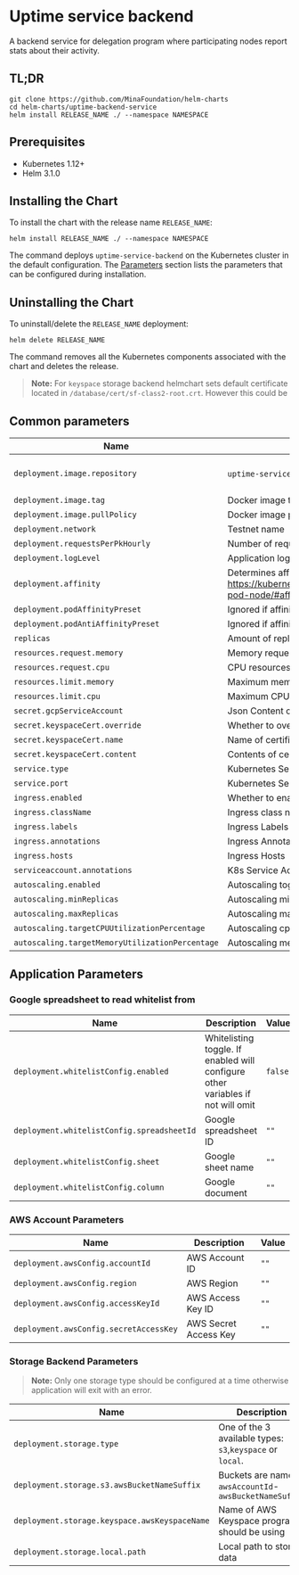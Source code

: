 # Uptime service backend

A backend service for delegation program where participating nodes report stats about their activity.

## TL;DR

```console
git clone https://github.com/MinaFoundation/helm-charts
cd helm-charts/uptime-backend-service
helm install RELEASE_NAME ./ --namespace NAMESPACE
```

## Prerequisites

- Kubernetes 1.12+
- Helm 3.1.0

## Installing the Chart

To install the chart with the release name `RELEASE_NAME`:

```console
helm install RELEASE_NAME ./ --namespace NAMESPACE
```

The command deploys `uptime-service-backend` on the Kubernetes cluster in the default configuration. The [Parameters](#parameters) section lists the parameters that can be configured during installation.

## Uninstalling the Chart

To uninstall/delete the `RELEASE_NAME` deployment:

```console
helm delete RELEASE_NAME
```

The command removes all the Kubernetes components associated with the chart and deletes the release.

> **Note:** For `keyspace` storage backend helmchart sets default certificate located in `/database/cert/sf-class2-root.crt`. However this could be 

## Common parameters

| Name                           | Description                                            | Value           |
| ------------------------------ | ------------------------------------------------------ | --------------- |
| `deployment.image.repository`  | `uptime-service-backend` docker image url              | `673156464838.dkr.ecr.us-west-2.amazonaws.com/uptime-service-backend` |
| `deployment.image.tag`         | Docker image tag                                       | `1.0.0itn1`     |
| `deployment.image.pullPolicy`  | Docker image pull policy                               | `IfNotPresent`  |
| `deployment.network`           | Testnet name                                           | `""`            |
| `deployment.requestsPerPkHourly`| Number of requests accepted per hour                  | `1000`            |
| `deployment.logLevel`          | Application log level                                  | `info`          |
| `deployment.affinity`          | Determines affinity https://kubernetes.io/docs/concepts/configuration/assign-pod-node/#affinity-and-anti-affinity | `{}` |
| `deployment.podAffinityPreset` | Ignored if affinity is set. Allowed values `soft`, `hard`| `""`          |
| `deployment.podAntiAffinityPreset`| Ignored if affinity is set. Allowed values `soft`, `hard`| `hard`     |
| `replicas`                     | Amount of replicas to deploy                           | `1`             |
| `resources.request.memory`     | Memory requested for the application pod               | `256Mi`         |
| `resources.request.cpu`        | CPU resources requested for the application pod        | `500m`          |
| `resources.limit.memory`       | Maximum memory allowed for the application pod         | `512Mi`         |
| `resources.limit.cpu`          | Maximum CPU resources allowed for the application pod  | `1`             |
| `secret.gcpServiceAccount`     | Json Content of GCP Service Account                    | `""`            |
| `secret.keyspaceCert.override` | Whether to override default certificate                | `false`         |
| `secret.keyspaceCert.name`     | Name of certificate placed in `/uptime/certs`          | `""`            |
| `secret.keyspaceCert.content`  | Contents of certificate used by AWS Keyspaces          | `""`            |
| `service.type`                 | Kubernetes Service type                                | `ClusterIP`     |
| `service.port`                 | Kubernetes Service port                                | `8080`          |
| `ingress.enabled`              | Whether to enable ingress                              | `false`         |
| `ingress.className`            | Ingress class name                                     | `alb`           |
| `ingress.labels`               | Ingress Labels                                         | `{}`            |
| `ingress.annotations`          | Ingress Annotations                                    | `{}`            |
| `ingress.hosts`                | Ingress Hosts                                          | `[]`            |
| `serviceaccount.annotations`   | K8s Service Account Annotations                        | `{}`            |
| `autoscaling.enabled`          | Autoscaling toggle                                     | `false`         |
| `autoscaling.minReplicas`      | Autoscaling minimum replicas                           | `1`             |
| `autoscaling.maxReplicas`      | Autoscaling maximum replicas                           | `10`            |
| `autoscaling.targetCPUUtilizationPercentage`| Autoscaling cpu utilization threshold in precentage| `80`   |
| `autoscaling.targetMemoryUtilizationPercentage`| Autoscaling memory utilization threshold in precentage| `80`|


## Application Parameters

### Google spreadsheet to read whitelist from

| Name                                       | Description           | Value |
| ------------------------------------------ | --------------------- | ----- |
| `deployment.whitelistConfig.enabled`       | Whitelisting toggle. If enabled will configure other variables if not will omit| `false`|
| `deployment.whitelistConfig.spreadsheetId` | Google spreadsheet ID | `""`  |
| `deployment.whitelistConfig.sheet`         | Google sheet name     | `""`  |
| `deployment.whitelistConfig.column`        | Google document       | `""`  |

### AWS Account Parameters

| Name                                   | Description           | Value |
| -------------------------------------- | --------------------- | ----- |
| `deployment.awsConfig.accountId`       | AWS Account ID        | `""`  |
| `deployment.awsConfig.region`          | AWS Region            | `""`  |
| `deployment.awsConfig.accessKeyId`     | AWS Access Key ID     | `""`  |
| `deployment.awsConfig.secretAccessKey` | AWS Secret Access Key | `""`  |

### Storage Backend Parameters

> **Note:** Only one storage type should be configured at a time otherwise application will exit with an error.

| Name                                          | Description                                               | Value |
| --------------------------------------------- | --------------------------------------------------------- | ----- |
| `deployment.storage.type`                     | One of the 3 available types: `s3`,`keyspace` or `local`. | `""`  |
| `deployment.storage.s3.awsBucketNameSuffix`   | Buckets are named `awsAccountId`-`awsBucketNameSuffix`    | `""`  |
| `deployment.storage.keyspace.awsKeyspaceName` | Name of AWS Keyspace program should be using              | `""`  |
| `deployment.storage.local.path`               | Local path to store data                                  | `""`  |
